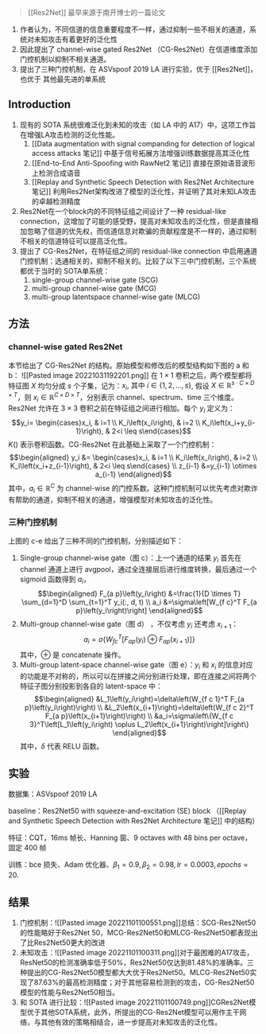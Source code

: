 
> [[Res2Net]] 最早来源于南开博士的一篇论文

1. 作者认为，不同信道的信息重要程度不一样，通过抑制一些不相关的通道，系统对未知攻击有着更好的泛化性
2. 因此提出了 channel-wise gated Res2Net （CG-Res2Net）在信道维度添加门控机制以抑制不相关通道。
3. 提出了三种门控机制，在 ASVspoof 2019 LA 进行实验，优于 [[Res2Net]]，也优于 其他最先进的单系统


## Introduction
1. 现有的 SOTA 系统很难泛化到未知的攻击（如 LA 中的 A17）中，这项工作旨在增强LA攻击检测的泛化性能。
	1. [[Data augmentation with signal companding for detection of logical access attacks 笔记]] 中基于信号拓展方法增强训练数据提高其泛化性
	2. [[End-to-End Anti-Spoofing with RawNet2 笔记]] 直接在原始语音波形上检测合成语音
	3. [[Replay and Synthetic Speech Detection with Res2Net Architecture 笔记]] 利用Res2Net架构改进了模型的泛化性，并证明了其对未知LA攻击的卓越检测精度
2. Res2Net在一个block内的不同特征组之间设计了一种 residual-like connection，这增加了可能的感受野，提高对未知攻击的泛化性，但是直接相加忽略了信道的优先权，而信道信息对欺骗的贡献程度是不一样的，通过抑制不相关的信道特征可以提高泛化性。
3. 提出了 CG-Res2Net，在特征组之间的 residual-like connection 中启用通道门控机制：选通相关的，抑制不相关的。比较了以下三中门控机制，三个系统都优于当时的 SOTA单系统：
	1. single-group channel-wise gate (SCG)
	2. multi-group channel-wise gate (MCG)
	3. multi-group latentspace channel-wise gate (MLCG)

## 方法

### channel-wise gated Res2Net

本节给出了 CG-Res2Net 的结构。原始模型和修改后的模型结构如下图的 a 和 b：
![[Pasted image 20221031192201.png]]
在 $1\times 1$ 卷积之后，两个模型都将特征图 $X$ 均匀分成 $s$ 个子集，记为：$x_i \text {, 其中 } i \in\{1,2, \ldots, s\}$, 假设 $X\in \mathbb{R}^{s\cdot C \times D \times T}$，则 $x_i \in \mathbb{R}^{C \times D \times T}$，分别表示 channel、spectrum、time 三个维度。Res2Net 允许在 $3\times 3$ 卷积之前在特征组之间进行相加。每个 $y_i$ 定义为：
$$y_i= \begin{cases}x_i, & i=1 \\ K_i\left(x_i\right), & i=2 \\ K_i\left(x_i+y_{i-1}\right), & 2<i \leq s\end{cases}$$
$K()$ 表示卷积函数。CG-Res2Net 在此基础上采取了一个门控机制：
$$\begin{aligned}
y_i &= \begin{cases}x_i, & i=1 \\
K_i\left(x_i\right), & i=2 \\
K_i\left(x_i+z_{i-1}\right), & 2<i \leq s\end{cases} \\
z_{i-1} &=y_{i-1} \otimes a_{i-1}
\end{aligned}$$
其中，$a_i \in \mathbb{R}^C$ 为 channel-wise 的门控系数。这种门控机制可以优先考虑对欺诈有帮助的通道，抑制不相关的通道，增强模型对未知攻击的泛化性。

### 三种门控机制

上图的 c-e 给出了三种不同的门控机制，分别描述如下：

1. Single-group channel-wise gate（图 c）：上一个通道的结果 $y_i$ 首先在 channel 通道上进行 avgpool，通过全连接层后进行维度转换，最后通过一个 sigmoid 函数得到 $a_i$，$$\begin{aligned}
F_{a p}\left(y_i\right) &=\frac{1}{D \times T} \sum_{d=1}^D \sum_{t=1}^T y_i(:, d, t) \\
a_i &=\sigma\left[W_{f c}^T F_{a p}\left(y_i\right)\right]
\end{aligned}$$
2. Multi-group channel-wise gate（图 d） ，不仅考虑 $y_i$ 还考虑 $x_{i+1}$：$$a_i=\sigma\left\{W_{f c}^T\left[F_{a p}\left(y_i\right) \oplus F_{a p}\left(x_{i+1}\right)\right]\right\}$$ 其中，$\oplus$  是 concatenate 操作。
3. Multi-group latent-space channel-wise gate（图 e）：$y_i$ 和 $x_i$ 的信息对应的功能是不对称的，所以可以在拼接之间分别进行处理，即在连接之间将两个特征子图分别投影到各自的 latent-space 中：$$\begin{aligned}
&L_1\left(y_i\right)=\delta\left(W_{f c 1}^T F_{a p}\left(y_i\right)\right) \\
&L_2\left(x_{i+1}\right)=\delta\left(W_{f c 2}^T F_{a p}\left(x_{i+1}\right)\right) \\
&a_i=\sigma\left\{W_{f c 3}^T\left[L_1\left(y_i\right) \oplus L_2\left(x_{i+1}\right)\right]\right\}
\end{aligned}$$其中，$\delta$ 代表 RELU 函数。

## 实验

数据集：ASVspoof 2019 LA

baseline：Res2Net50 with squeeze-and-excitation (SE) block （[[Replay and Synthetic Speech Detection with Res2Net Architecture 笔记]] 中的结构）

特征：CQT，16ms 帧长、Hanning 窗、9 octaves with 48 bins per octave，固定 400 帧

训练：bce 损失、Adam 优化器、$\beta_1=0.9, \beta_2=0.98, lr=0.0003, epochs=20$.

## 结果

1. 门控机制：![[Pasted image 20221101100551.png]]总结：SCG-Res2Net50的性能略好于Res2Net 50，MCG-Res2Net50和MLCG-Res2Net50都表现出了比Res2Net50更大的改进
2. 未知攻击：![[Pasted image 20221101100311.png]]对于最困难的A17攻击，ResNet50的检测准确率低于50%，Res2Net50仅达到81.48%的准确率。三种提出的CG-Res2Net50模型都大大优于Res2Net50。MLCG-Res2Net50实现了87.63%的最高检测精度；对于其他容易检测到的攻击，CG-Res2Net50模型的性能与Res2Net50相当。
3. 和 SOTA 进行比较：![[Pasted image 20221101100749.png]]CGRes2Net模型优于其他SOTA系统，此外，所提出的CG-Res2Net模型可以用作主干网络，与其他有效的策略相结合，进一步提高对未知攻击的泛化性。
